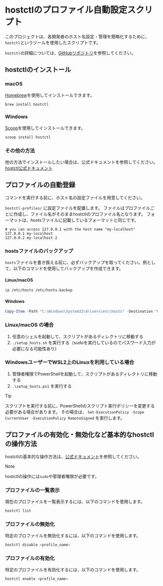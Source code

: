 # hostctlのプロファイル自動設定スクリプト

このプロジェクトは、各開発者のホスト名設定・管理を簡略化するために、`hostctl`というツールを使用したスクリプトです。

`hostctl`の詳細については、[GitHubリポジトリ](https://github.com/guumaster/hostctl)を参照してください。

## hostctlのインストール

### macOS
[Homebrew](https://brew.sh/)を使用してインストールできます。
```bash
brew install hostctl
```

### Windows
[Scoop](https://scoop.sh/)を使用してインストールできます。
```powershell
scoop install hostctl
```

### その他の方法
他の方法でインストールしたい場合は、公式ドキュメントを参照してください。
[hostctl公式ドキュメント](https://guumaster.github.io/hostctl/docs/installation/)

## プロファイルの自動登録

コマンドを実行する前に、ホスト名の設定ファイルを用意してください。

`hostctl-profiles/` に設定ファイルを配置します。
ファイルはプロファイルごとに作成し、ファイル名がそのままhostctlのプロファイル名となります。
フォーマットは、hostsファイルに記載しているフォーマットと同じです。

```
# you can access 127.0.0.1 with the host name "my-localhost"
127.0.0.1 my-localhost
127.0.0.2 my-localhost-2
```

### hostsファイルのバックアップ

`hosts`ファイルを書き換える前に、必ずバックアップを取ってください。例として、以下のコマンドを使用してバックアップを作成できます。

#### Linux/macOS
```bash
cp /etc/hosts /etc/hosts.backup
```

#### Windows
```powershell
Copy-Item -Path "C:\Windows\System32\drivers\etc\hosts" -Destination "C:\Windows\System32\drivers\etc\hosts.backup"
```

### Linux/macOS の場合

1. 任意のシェルを起動して、スクリプトがあるディレクトリに移動する
2. `./setup_hosts.sh` を実行する（sudoを実行しているのでパスワード入力が必要になる可能性あり）

### WindowsユーザーでWSL2上のLinuxを利用している場合

1. 管理者権限でPowerShellを起動して、スクリプトがあるディレクトリに移動する
2. `.\setup_hosts.ps1` を実行する

> [!TIP]
> スクリプトを実行する前に、PowerShellのスクリプト実行ポリシーを変更する必要がある場合があります。
> その場合は、 `Set-ExecutionPolicy -Scope CurrentUser -ExecutionPolicy RemoteSigned` を実行します。

## プロファイルの有効化・無効化など基本的なhostctlの操作方法

hostctlの基本的な操作方法は、[公式ドキュメント](https://guumaster.github.io/hostctl/docs/getting-started/)を参照してください。

> [!NOTE]
> hostctlの操作には`sudo`や管理者権限が必要です。

### プロファイルの一覧表示

現在のプロファイルを一覧表示するには、以下のコマンドを使用します。

```bash
hostctl list
```

### プロファイルの無効化

特定のプロファイルを無効化するには、以下のコマンドを使用します。

```bash
hostctl disable <profile_name>
```

### プロファイルの有効化

特定のプロファイルを有効化するには、以下のコマンドを使用します。

```bash
hostctl enable <profile_name>
```
